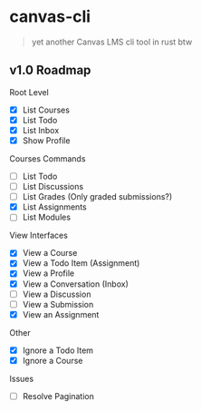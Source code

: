 # canvas-cli

> yet another Canvas LMS cli tool in rust btw

## v1.0 Roadmap

Root Level

- [x] List Courses
- [x] List Todo
- [x] List Inbox
- [x] Show Profile

Courses Commands

- [ ] List Todo
- [ ] List Discussions
- [ ] List Grades (Only graded submissions?)
- [x] List Assignments
- [ ] List Modules

View Interfaces

- [x] View a Course
- [x] View a Todo Item (Assignment)
- [x] View a Profile
- [x] View a Conversation (Inbox)
- [ ] View a Discussion
- [ ] View a Submission
- [x] View an Assignment

Other

- [x] Ignore a Todo Item
- [x] Ignore a Course

Issues

- [ ] Resolve Pagination
